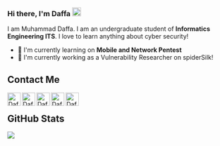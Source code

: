 ### Hi there, I'm Daffa <img src="https://media.giphy.com/media/hvRJCLFzcasrR4ia7z/giphy.gif" width="20px">

I am Muhammad Daffa. I am an undergraduate student of **Informatics Engineering ITS**. I love to learn anything about cyber security!

- 🌱 I'm currently learning on **Mobile and Network Pentest**
- 🔭 I'm currently working as a Vulnerability Researcher on spiderSilk!

## Contact Me
<a href="https://www.linkedin.com/in/muhammaddaffa/" target="_blank">
  <img align="left" alt="Daffa's LinkedIn" width="30px" src="https://img.icons8.com/color/48/000000/linkedin.png"/>
</a>
<a href="https://twitter.com/daffainfo" target="_blank">
  <img align="left" alt="Daffa's Twitter" width="30px" src="https://img.icons8.com/color/48/000000/twitter.png"/>
</a>
<a href="https://muhdaffa.medium.com/" target="_blank">
  <img align="left" alt="Daffa's Medium" width="30px" src="https://img.icons8.com/color/48/000000/medium-monogram.png" />
</a>
<a href="https://daffa.tech" target="_blank">
  <img align="left" alt="Daffa's Website" width="30px" src="https://img.icons8.com/color/48/000000/domain.png" />
</a>
<a href="mailto:md15ev@gmail.com" target="_blank">
  <img align="left" alt="Daffa's E-Mail" width="30px" src="https://img.icons8.com/color/48/000000/email.png" />
</a>
<br>

## GitHub Stats
<p>
  <img src="https://github-profile-trophy.vercel.app/?username=daffainfo&theme=onedark&no-frame=true&column=7" />
</p>
